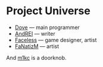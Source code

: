 Project Universe
================

* [Dove](https://github.com/houjing) &mdash; main programmer
* [AndREI](https://github.com/ryzhikovas) &mdash; writer
* [Faceless](https://github.com/FaceLess1) &mdash; game designer, artist
* [FaNatizM](https://github.com/FaNatizM) &mdash; artist

And [m1kc](https://github.com/m1kc) is a doorknob.
